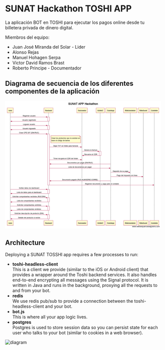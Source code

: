# SUNAT Hackathon TOSHI APP

La aplicación BOT en TOSHI para ejecutar los pagos online desde tu billetera privada de dinero digital.

Miembros del equipo:

* Juan José Miranda del Solar - Lider
* Alonso Rejas
* Manuel Hohagen Serpa
* Victor David Ramos Brast
* Roberto Principe - Documentador

## Diagrama de secuencia de los diferentes componentes de la aplicación

![secuencia](docs/images/diagramsecuence.png)

## Architecture

Deploying a SUNAT TOSSHI app requires a few processes to run:

* **toshi-headless-client**<br>
  This is a client we provide (similar to the iOS or Android client) that provides a wrapper around the Toshi backend services. It also handles end-to-end encrypting all messages using the Signal protocol. It is written in Java and runs in the background, proxying all the requests to and from your bot.
* **redis**<br>
  We use redis pub/sub to provide a connection between the toshi-headless-client and your bot.
* **bot.js**<br>
  This is where all your app logic lives.
* **postgres**<br>
  Postgres is used to store session data so you can persist state for each user who talks to your bot (similar to cookies in a web browser).

![diagram](docs/images/app-architecture.png)

